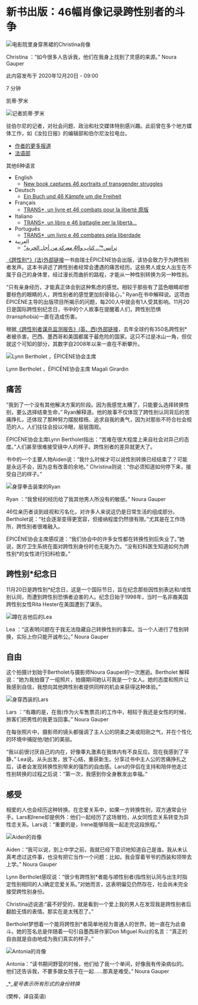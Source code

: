 # 新书出版：46幅肖像记录跨性别者的斗争

![电影院里身穿黑裙的Christina肖像](https://www.swissinfo.ch/content/wp-content/uploads/sites/13/2020/11/04cba6e5fdb21eaef68f0dbb60a4dbe1-portrait-5-data.jpg?ver=76f1f5e3)

Christina ：“如今很多人告诉我，他们在我身上找到了灵感的来源。” Noura Gauper

此内容发布于 2020年12月20日 - 09:00

7 分钟

凯蒂·罗米

![记者凯蒂·罗米](https://www.swissinfo.ch/content/wp-content/uploads/sites/13/2023/12/katy-romy-profileImage-42390267.png?ver=04173011)

驻伯尔尼的记者，对社会问题、政治和社交媒体特别感兴趣。此前曾在多个地方媒体工作，如《汝拉日报》的编辑部和伯尔尼汝拉电台。

-   [作者的更多报道](https://www.swissinfo.ch/chi/author/%e5%87%af%e8%92%82%c2%b7%e7%bd%97%e7%b1%b3/)
-   [法语部](https://www.swissinfo.ch/chi/department/%e6%b3%95%e8%af%ad%e9%83%a8)

其他6种语言

-   English
    -   [New book captures 46 portraits of transgender struggles](https://www.swissinfo.ch/eng/business/new-book-captures-46-portraits-of-transgender-struggles/46172624)
-   Deutsch
    -   [Ein Buch und 46 Kämpfe um die Freiheit](https://www.swissinfo.ch/ger/gesellschaft/transmenschen_ein-buch-und-46-kaempfe-um-die-freiheit/46169006)
-   Français
    -   [TRANS\*, un livre et 46 combats pour la liberté 原版](https://www.swissinfo.ch/fre/economie/trans-un-livre-et-46-combats-pour-la-libert%c3%a9/46167532)
-   Italiano
    -   [TRANS\*, un libro e 46 battaglie per la libertà…](https://www.swissinfo.ch/ita/economia/identit%c3%a0-di-genere_trans-un-libro-e-46-battaglie-per-la-libert%c3%a0/46170072)
-   Português
    -   [TRANS\*, um livro e 46 combates pela liberdade](https://www.swissinfo.ch/por/sociedade/trans-um-livro-e-46-combates-pela-liberdade/46169996)
-   العربية
    -   [“ترانس\*”.. كتاب و46 معركة من أجل الحرية](https://www.swissinfo.ch/ara/business/%d8%aa%d8%b1%d8%a7%d9%86%d8%b3-%d9%83%d8%aa%d8%a7%d8%a8-%d9%8846-%d9%85%d8%b9%d8%b1%d9%83%d8%a9-%d9%85%d9%86-%d8%A3%d8%ac%d9%84-%d8%a7%d9%84%d8%ad%d8%b1%d9%8a%d8%a9/46200502)
    
[《跨性别\*》(法)外部链接](https://member.epicene.ch/produit/trans/)一书由瑞士ÉPICÈNE协会出版，该协会致力于为跨性别者发声。这本书讲述了跨性别者经常会遭遇的痛苦经历。这些男人或女人出生在不属于自己的身体里，经过漫长而曲折的路程，才能从一种性别转换为另一种性别。

“只有亲身经历，才能真正体会到这种焦虑的感觉。相较于那些有了蓝色眼睛却想要棕色的眼睛的人，跨性别者的感觉更加刻骨铭心，” Ryan在书中解释说。这项由ÉPICÈNE主导的出版项目所揭示的问题，每200人中就会有1人受其影响。11月20日是国际跨性别纪念日，书中的个人故事在提醒着人们，跨性别恐惧(transphobia)一直在造成伤害。

根据[《跨性别者谋杀监测报告》(英、西)外部链接](https://transrespect.org/en/trans-murder-monitoring/)，去年全球约有350名跨性别\*者被杀害。巴西、墨西哥和美国都属于最危险的国家。这只不过是冰山一角，但仅就这个可知的部分，其数字自2008年以来一直在不断攀升。

![Lynn Bertholet ，ÉPICÈNE协会主席](https://www.swissinfo.ch/content/wp-content/uploads/sites/13/2020/11/a8149258febfae01d6dc4c263c7d0c29-lynnbertholet-data.jpg?ver=34256d7a)

Lynn Bertholet ，ÉPICÈNE协会主席 Magali Girardin

## 痛苦

“我到了一个没有其他解决方案的阶段。因为我感觉太糟了，只能要么选择转换性别，要么选择结束生命，” Ryan解释道。他的故事不仅体现了跨性别认同背后的苦痛挣扎，还体现了那种努力摆脱桎梏、追求自我的勇气，因为对那些不符合社会规范的人，人们往往会投以冷眼，层层围观。

ÉPICÈNE协会主席Lynn Bertholet指出：“苦难在很大程度上来自社会对异己的态度。”人们甚至很难接受镜中人的样子。跨性别者的差异就更大了。

书中的一个主要人物Aiden说：“我什么时候才可以说性别转换已经结束了？可能是永远不会，因为总有改善的余地。” Christina则说：“你必须知道如何停下来，接受自己的样子。”

![身穿拳击装束的Ryan](https://www.swissinfo.ch/content/wp-content/uploads/sites/13/2020/11/4f8d7e0bbf3cdf54936529b6456bb0b8-portrait-6-data.jpg?ver=76f1f5e3)

Ryan ：“我曾经的经历给了我其他男人所没有的敏感。” Noura Gauper

46位亲历者谈到歧视和污名化，对许多人来说这仍是日常生活的组成部分。Bertholet说：“社会逐渐变得更宽容，但接纳程度仍然很有限。”尤其是在工作场所，跨性别者很难融入。

ÉPICÈNE协会主席感叹道：“我们协会中的许多女性都在转换性别后失业了。”她说，医疗卫生系统在面对跨性别身份时也无能为力。“没有妇科医生知道如何为跨性别\*的女性进行妇科检查。”

## 跨性别\*纪念日

11月20日是跨性别\*纪念日，这是一个国际节日，旨在纪念那些因性别表达和/或性别认同，而遭到跨性别恐惧者迫害的人。纪念日始于1998年，当时一名非裔美国跨性别女性Rita Hester在美国遭到了谋杀。

![蹲在吉他后的Lea](https://www.swissinfo.ch/content/wp-content/uploads/sites/13/2020/11/246420343f41dab2f7217708eba23956-portrait-1-data.jpg?ver=6d0e234b)

Lea ：“这表明问题在于我无法隐藏自己转换性别的事实。当一个人进行了性别转换，实际上你只能开诚布公。” Noura Gauper

## 自由

这个拍摄计划始于Bertholet与摄影师Noura Gauper的一次邂逅。Bertholet 解释说：“她为我拍摄了一组照片，拍摄期间她认可我是一个女人。她的态度和照片让我感到自信，我想向其他跨性别者提供同样的机会来获得这种体验。”

![身穿西装的Lars](https://www.swissinfo.ch/content/wp-content/uploads/sites/13/2020/11/63f965276d6c4963a85f16c885010b31-portrait-2-data.jpg?ver=6d0e234b)

Lars ：“有趣的是，在我(作为火车售票员)的工作中，相较于我还是女性的时候，旅客们把男性的我更当回事。” Noura Gauper

在每张照片中，摄影师的镜头都强调了主人公的阴柔之美或阳刚之气，并在个性化的环境中捕捉他/她们的美丽。

“我以前很讨厌自己的内在，好像睾丸激素在我体内有不良反应。现在我感到了平静，” Lea说。从头出发，放下心结，重获新生。分享过书中主人公的苦痛挣扎之后，读者会发现转换性别带来的强烈的自由感。Lars的伴侣在支持和陪伴他走过性别转换的过程之后说：“第一次，我感到你全身散发出幸福。”

## 感受

相爱的人也会经历这种转换。在恋爱关系中，如果一方转换性别，双方通常会分手。Lars和Irene却是例外：他们一起经历了这场冒险，从女同性恋关系转变为异性恋关系。Lars说：“重要的是，Irene能够陪我一起走完这段旅程。”

![Aiden的肖像](https://www.swissinfo.ch/content/wp-content/uploads/sites/13/2020/11/8ff3bc521a2164f8c80d5a00622043ce-portrait-4-data.jpg?ver=6d0e234b)

Aiden：“我可以说，到上中学之前，我就已经下意识地知道自己是谁。我从未认真考虑过这件事，也没有把它当作一个问题：比如，我会穿着爷爷的西装和领带去上学。” Noura Gauper

Lynn Bertholet感叹说：“很少有跨性别\*者能与顺性别者(指性别认同与出生时指定性别相同的人)确定恋爱关系。”对她而言，这表明偏见仍然存在，社会尚未完全接受跨性别身份。

Christina述说道:“最不好受的，就是看到一个爱上我的男人在发现我是跨性别者后翻脸无情的表情。那实在是太残忍了。”

Bertholet梦想着一个能将跨性别\*者简单地视为普通人的世界。她一直在为此奋斗。她的签名总是伴随着一句引自墨西哥作家Don Miguel Ruiz的名言：“真正的自由就是自由地成为我们真实的样子。”

![Antonia的肖像](https://www.swissinfo.ch/content/wp-content/uploads/sites/13/2020/11/66f11a543400e1dc29d0090587b9e154-portrait-3-data.jpg?ver=6d0e234b)

Antonia：“读书期间野营的时候，他们给了我一个单间，好像我有传染病似的。他们还告诉我，不要多跟女孩子在一起……那真是难受。” Noura Gauper

_\*__星号表示所有形式的身份转换_

(樊桦，译自英语)
<!-- tcd_original_link https://www.swissinfo.ch/chi/society/%E6%96%B0%E4%B9%A6%E5%87%BA%E7%89%88-46%E5%B9%85%E8%82%96%E5%83%8F%E8%AE%B0%E5%BD%95%E8%B7%A8%E6%80%A7%E5%88%AB%E8%80%85%E7%9A%84%E6%96%97%E4%BA%89/46193702 -->
